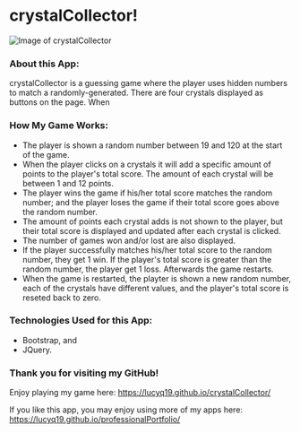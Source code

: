 # crystalCollector!

![Image of crystalCollector](./images/crystalCollector.png)

### About this App: 

crystalCollector is a guessing game where the player uses hidden numbers to match a randomly-generated.  There are four crystals displayed as buttons on the page.  When

### How My Game Works:

* The player is shown a random number between 19 and 120 at the start of the game.
* When the player clicks on a crystals it will add a specific amount of points to the player's total score.  The amount of each crystal will be between 1 and 12 points.
* The player wins the game if his/her total score matches the random number; and the player loses the game if their total score goes above the random number.
* The amount of points each crystal adds is not shown to the player, but their total score is displayed and updated after each crystal is clicked.
* The number of games won and/or lost are also displayed.
* If the player successfully matches his/her total score to the random number, they get 1 win. If the player's total score is greater than the random number, the player get 1 loss.  Afterwards the game restarts.
* When the game is restarted, the playter is shown a new random number, each of the crystals have different values, and the player's total score is reseted back to zero.

### Technologies Used for this App:

* Bootstrap, and
* JQuery.

### Thank you for visiting my GitHub!

Enjoy playing my game here: https://lucyq19.github.io/crystalCollector/

If you like this app, you may enjoy using more of my apps here: https://lucyq19.github.io/professionalPortfolio/
